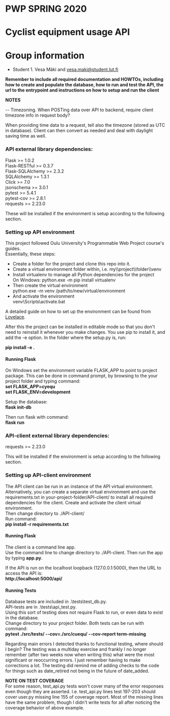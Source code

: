 # PWP SPRING 2020
# Cyclist equipment usage API
# Group information
* Student 1. Vesa Mäki and vesa.maki@student.lut.fi


__Remember to include all required documentation and HOWTOs, including how to create and populate the database, how to run and test the API, the url to the entrypoint and instructions on how to setup and run the client__

**NOTES**

-- Timezoning.
When POSTing data over API to backend, require client timezone info in request body?

When providing time data to a request, tell also the timezone (stored as UTC in database). Client can then convert as needed and deal with daylight saving time as well.

### API external library dependencies: ###
Flask >= 1.0.2  
Flask-RESTful >= 0.3.7  
Flask-SQLAlchemy >= 2.3.2  
SQLAlchemy >= 1.3.1  
Click >= 7.0  
jsonschema >= 3.0.1  
pytest >= 5.4.1  
pytest-cov >= 2.8.1  
requests >= 2.23.0  

These will be installed if the environment is setup according to the following section.

### Setting up API environment ###

This project followed Oulu University's Programmable Web Project course's guides.  
Essentially, these steps:
<ul>
<li>Create a folder for the project and clone this repo into it. </li>
<li>Create a virtual environment folder within, i.e. my\\project\\folder\\venv</li>
<li>Install virtualenv to manage all Python dependencies for the project</li>  
On Windows: python.exe -m pip install virtualenv
<li>Then create the virtual environment</li>  
python.exe -m venv /path/to/new/virtual/environment
<li>And activate the environment</li>  
venv\Scripts\activate.bat
</ul>

A detailed guide on how to set up the environment can be found from [Lovelace](https://lovelace.oulu.fi/ohjelmoitava-web/programmable-web-project-spring-2020/pwp-setting-up-python-environment-for-exercises/).

After this the project can be installed in editable mode so that you don't need to reinstall it whenever you make changes. You use pip to install it, and add the -e option. In the folder where the setup.py is, run:

__pip install -e .__

#### Running Flask ####  
On Windows set the environment variable FLASK_APP to point to project package. This can be done in command prompt, by browsing to the your project folder and typing command:  
__set FLASK_APP=cyequ__  
__set FLASK_ENV=development__  

Setup the database:  
__flask init-db__

Then run flask with command:  
__flask run__

### API-client external library dependencies: ###
requests >= 2.23.0  

This will be installed if the environment is setup according to the following section.

### Setting up API-client environment ###
The API client can be run in an instance of the API virtual environment. Alternatively, you can create a separate virtual environment and use the requirements.txt in your-project-folder/API-client/ to install all required dependencies for the client.   Create and activate the client virtual environment.  
Then change directory to ./API-client/  
Run command:  
__pip install -r requirements.txt__

#### Running Flask ####  
The client is a command line app.  
Use the command line to change directory to ./API-client. Then run the app by typing __app.py__.

If the API is run on the localhost loopback (127.0.0.1:5000), then the URL to access the API is:  
__http://localhost:5000/api/__

#### Running Tests ####
Database tests are included in .\\tests\\test_db.py.  
API-tests are in .\\tests\\api_test.py.  
Using this sort of testing does not require Flask to run, or even data to exist in the database.  
Change directory to your project folder. Both tests can be run with command:  
__pytest ./src/tests/ --cov=./src/cuequ/ --cov-report term-missing__

Regarding main errors I detected thanks to functional testing, where should I begin? The testing was a multiday exercise and frankly I no longer remember (after two weeks now when writing this) what were the most significant or reoccurring errors. I just remember having to make corrections a lot. The testing did remind me of adding checks to the code for things such as date_retired not being in the future of date_added. 

**NOTE ON TEST COVERAGE**  
For some reason, test_api.py tests won't cover many of the error responses even though they are asserted. I.e. test_api.py lines test 197-203 should cover user.py missing line 155 of coverage report. Most of the missing lines have the same problem, though I didn't write tests for all after noticing the coverage behavior of above example.
